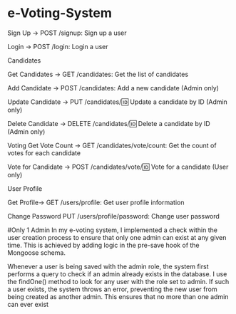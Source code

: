 # e-Voting-System
Sign Up ->
POST /signup: Sign up a user


Login ->
POST /login: Login a user

Candidates 

Get Candidates ->
GET /candidates: Get the list of candidates

Add Candidate ->
POST /candidates: Add a new candidate (Admin only)

Update Candidate ->
PUT /candidates/:id: Update a candidate by ID (Admin only)

Delete Candidate ->
DELETE /candidates/:id: Delete a candidate by ID (Admin only)

Voting
Get Vote Count ->
GET /candidates/vote/count: Get the count of votes for each candidate

Vote for Candidate ->
POST /candidates/vote/:id: Vote for a candidate (User only)

User Profile

Get Profile->
GET /users/profile: Get user profile information

Change Password
PUT /users/profile/password: Change user password



#Only 1 Admin
In my e-voting system, I implemented a check within the user creation process to ensure that only one admin can exist at any given time. This is achieved by adding logic in the pre-save hook of the Mongoose schema.

Whenever a user is being saved with the admin role, the system first performs a query to check if an admin already exists in the database. I use the findOne() method to look for any user with the role set to admin. If such a user exists, the system throws an error, preventing the new user from being created as another admin. This ensures that no more than one admin can ever exist
